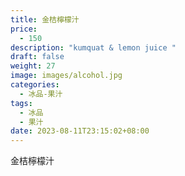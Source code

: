 ```yaml
---
title: 金桔檸檬汁
price:
  - 150
description: "kumquat & lemon juice "
draft: false
weight: 27
image: images/alcohol.jpg
categories:
  - 冰品-果汁
tags:
  - 冰品
  - 果汁
date: 2023-08-11T23:15:02+08:00
---
```


 金桔檸檬汁
